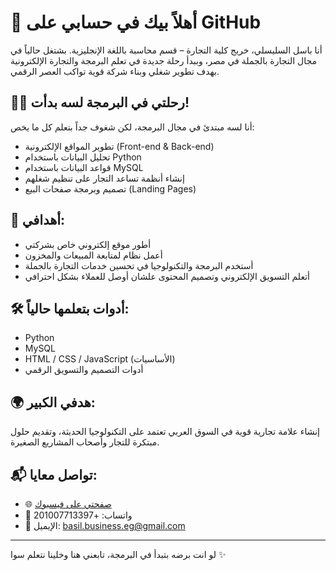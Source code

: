 # 👋 أهلاً بيك في حسابي على GitHub

أنا باسل السليسلي، خريج كلية التجارة – قسم محاسبة باللغة الإنجليزية. بشتغل حالياً في مجال التجارة بالجملة في مصر، وببدأ رحلة جديدة في تعلم البرمجة والتجارة الإلكترونية بهدف تطوير شغلي وبناء شركة قوية تواكب العصر الرقمي.

## 👨‍💻 رحلتي في البرمجة لسه بدأت!

أنا لسه مبتدئ في مجال البرمجة، لكن شغوف جداً بتعلم كل ما يخص:

- تطوير المواقع الإلكترونية (Front-end & Back-end)
- تحليل البيانات باستخدام Python
- قواعد البيانات باستخدام MySQL
- إنشاء أنظمة تساعد التجار على تنظيم شغلهم
- تصميم وبرمجة صفحات البيع (Landing Pages)

## 🚀 أهدافي:

- أطور موقع إلكتروني خاص بشركتي
- أعمل نظام لمتابعة المبيعات والمخزون
- أستخدم البرمجة والتكنولوجيا في تحسين خدمات التجارة بالجملة
- أتعلم التسويق الإلكتروني وتصميم المحتوى علشان أوصل للعملاء بشكل احترافي

## 🛠️ أدوات بتعلمها حالياً:

- Python
- MySQL
- HTML / CSS / JavaScript (الأساسيات)
- أدوات التصميم والتسويق الرقمي

## 🌍 هدفي الكبير:

إنشاء علامة تجارية قوية في السوق العربي تعتمد على التكنولوجيا الحديثة، وتقديم حلول مبتكرة للتجار وأصحاب المشاريع الصغيرة.

## 📬 تواصل معايا:

- 🌐 [صفحتي على فيسبوك](https://www.facebook.com/Basil.ElSlesly?mibextid=kFxxJD)
- 📱 واتساب: +201007713397
- 📧 الإيميل: basil.business.eg@gmail.com

---

لو انت برضه بتبدأ في البرمجة، تابعني هنا وخلينا نتعلم سوا ✨
